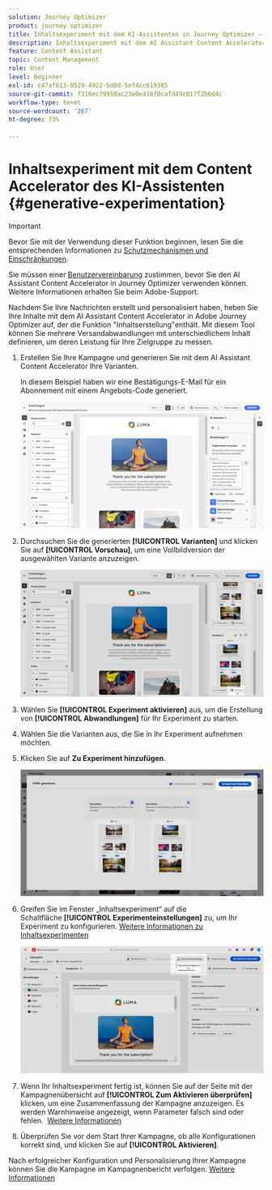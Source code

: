 ```yaml
---
solution: Journey Optimizer
product: journey optimizer
title: Inhaltsexperiment mit dem KI-Assistenten in Journey Optimizer – Content Accelerator
description: Inhaltsexperiment mit dem AI Assistant Content Accelerator in Journey Optimizer
feature: Content Assistant
topic: Content Management
role: User
level: Beginner
exl-id: c47af613-0529-4922-bd0d-5ef4cc619305
source-git-commit: f316ec79958ac23e0e416f0cafd49c017f2b6d4c
workflow-type: tm+mt
source-wordcount: '267'
ht-degree: 73%

---
```


# Inhaltsexperiment mit dem Content Accelerator des KI-Assistenten {#generative-experimentation}

>[!IMPORTANT]
>
>Bevor Sie mit der Verwendung dieser Funktion beginnen, lesen Sie die entsprechenden Informationen zu [Schutzmechanismen und Einschränkungen](gs-generative.md#generative-guardrails).
></br>
>
>Sie müssen einer [Benutzervereinbarung](https://www.adobe.com/legal/licenses-terms/adobe-dx-gen-ai-user-guidelines.html) zustimmen, bevor Sie den AI Assistant Content Accelerator in Journey Optimizer verwenden können. Weitere Informationen erhalten Sie beim Adobe-Support.

Nachdem Sie Ihre Nachrichten erstellt und personalisiert haben, heben Sie Ihre Inhalte mit dem AI Assistant Content Accelerator in Adobe Journey Optimizer auf, der die Funktion &quot;Inhaltserstellung&quot;enthält. Mit diesem Tool können Sie mehrere Versandabwandlungen mit unterschiedlichem Inhalt definieren, um deren Leistung für Ihre Zielgruppe zu messen.

1. Erstellen Sie Ihre Kampagne und generieren Sie mit dem AI Assistant Content Accelerator Ihre Varianten.

   In diesem Beispiel haben wir eine Bestätigungs-E-Mail für ein Abonnement mit einem Angebots-Code generiert.

   ![](assets/experiment-genai-1.png)

1. Durchsuchen Sie die generierten **[!UICONTROL Varianten]** und klicken Sie auf **[!UICONTROL Vorschau]**, um eine Vollbildversion der ausgewählten Variante anzuzeigen.

   ![](assets/experiment-genai-2.png)

1. Wählen Sie **[!UICONTROL Experiment aktivieren]** aus, um die Erstellung von **[!UICONTROL Abwandlungen]** für Ihr Experiment zu starten.

1. Wählen Sie die Varianten aus, die Sie in Ihr Experiment aufnehmen möchten.

1. Klicken Sie auf **Zu Experiment hinzufügen**.

   ![](assets/experiment-genai-3.png)

1. Greifen Sie im Fenster „Inhaltsexperiment“ auf die Schaltfläche **[!UICONTROL Experimenteinstellungen]** zu, um Ihr Experiment zu konfigurieren. [Weitere Informationen zu Inhaltsexperimenten](../content-management/content-experiment.md)

   ![](assets/experiment-genai-4.png)

1. Wenn Ihr Inhaltsexperiment fertig ist, können Sie auf der Seite mit der Kampagnenübersicht auf **[!UICONTROL Zum Aktivieren überprüfen]** klicken, um eine Zusammenfassung der Kampagne anzuzeigen. Es werden Warnhinweise angezeigt, wenn Parameter falsch sind oder fehlen.  [Weitere Informationen](../content-management/content-experiment.md#treatment-experiment)

1. Überprüfen Sie vor dem Start Ihrer Kampagne, ob alle Konfigurationen korrekt sind, und klicken Sie auf **[!UICONTROL Aktivieren]**.

Nach erfolgreicher Konfiguration und Personalisierung Ihrer Kampagne können Sie die Kampagne im Kampagnenbericht verfolgen. [Weitere Informationen](../reports/campaign-global-report-cja.md)
